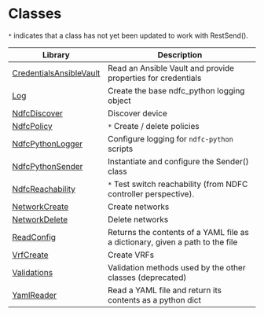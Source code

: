 # Classes

``*`` indicates that a class has not yet been updated to work with RestSend().

Library                   | Description
--------------------------| -----------
[CredentialsAnsibleVault] | Read an Ansible Vault and provide properties for credentials
[Log]                     | Create the base ndfc_python logging object
[NdfcDiscover]            | Discover device
[NdfcPolicy]              | ``*`` Create / delete policies
[NdfcPythonLogger]        | Configure logging for ``ndfc-python`` scripts
[NdfcPythonSender]        | Instantiate and configure the Sender() class
[NdfcReachability]        | ``*`` Test switch reachability (from NDFC controller perspective).
[NetworkCreate]           | Create networks
[NetworkDelete]           | Delete networks
[ReadConfig]              | Returns the contents of a YAML file as a dictionary, given a path to the file
[VrfCreate]               | Create VRFs
[Validations]             | Validation methods used by the other classes (deprecated)
[YamlReader]              | Read a YAML file and return its contents as a python dict

[CredentialsAnsibleVault]: https://github.com/allenrobel/ndfc-python/blob/main/lib/ndfc_python/credentials/credentials_ansible_vault.py
[Log]: https://github.com/allenrobel/ndfc-python/blob/main/lib/ndfc_python/log_v2.py
[NdfcDiscover]: https://github.com/allenrobel/ndfc-python/blob/main/lib/ndfc_python/ndfc_discover.py
[NdfcPolicy]: https://github.com/allenrobel/ndfc-python/blob/main/lib/ndfc_python/ndfc_policy.py
[NdfcPythonLogger]: https://github.com/allenrobel/ndfc-python/blob/main/lib/ndfc_python/ndfc_python_logger.py
[NdfcPythonSender]: https://github.com/allenrobel/ndfc-python/blob/main/lib/ndfc_python/ndfc_python_sender.py
[NdfcReachability]: https://github.com/allenrobel/ndfc-python/blob/main/lib/ndfc_python/ndfc_reachability.py
[NetworkCreate]: https://github.com/allenrobel/ndfc-python/blob/main/lib/ndfc_python/network_create.py
[NetworkDelete]: https://github.com/allenrobel/ndfc-python/blob/main/lib/ndfc_python/network_delete.py
[ReadConfig]: https://github.com/allenrobel/ndfc-python/blob/main/lib/ndfc_python/read_config.py
[VrfCreate]: https://github.com/allenrobel/ndfc-python/blob/main/lib/ndfc_python/vrf_create.py
[Validations]: https://github.com/allenrobel/ndfc-python/blob/main/lib/ndfc_python/validations.py
[YamlReader]: https://github.com/allenrobel/ndfc-python/blob/main/lib/ndfc_python/yaml_reader.py
